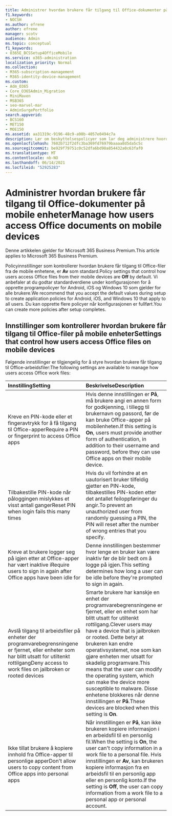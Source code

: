 ```yaml
---
title: Administrer hvordan brukere får tilgang til Office-dokumenter på mobile enheter
f1.keywords:
- NOCSH
ms.author: efrene
author: efrene
manager: scotv
audience: Admin
ms.topic: conceptual
f1_keywords:
- O365E_BCSSetup4OfficeMobile
ms.service: o365-administration
localization_priority: Normal
ms.collection:
- M365-subscription-management
- M365-identity-device-management
ms.custom:
- Adm_O365
- Core_O365Admin_Migration
- MiniMaven
- MSB365
- seo-marvel-mar
- AdminSurgePortfolio
search.appverid:
- BCS160
- MET150
- MOE150
ms.assetid: aa31319c-9196-48c9-a90b-4057e0494c7a
description: Lær om beskyttelsespolicyer som lar deg administrere hvordan brukere får tilgang til Office-apper og arbeidsfiler fra mobile enheter.
ms.openlocfilehash: 7602b712f2dfc3ba369fd76979baaaa8d5da5c5c
ms.sourcegitcommit: be929f79751c0c52dfa6bd98a854432a0c63faf0
ms.translationtype: MT
ms.contentlocale: nb-NO
ms.lasthandoff: 06/14/2021
ms.locfileid: "52925283"
---
```

# <a name="manage-how-users-access-office-documents-on-mobile-devices"></a><span data-ttu-id="3e58b-103">Administrer hvordan brukere får tilgang til Office-dokumenter på mobile enheter</span><span class="sxs-lookup"><span data-stu-id="3e58b-103">Manage how users access Office documents on mobile devices</span></span>

<span data-ttu-id="3e58b-104">Denne artikkelen gjelder for Microsoft 365 Business Premium.</span><span class="sxs-lookup"><span data-stu-id="3e58b-104">This article applies to Microsoft 365 Business Premium.</span></span>

<span data-ttu-id="3e58b-105">Policyinnstillinger som kontrollerer hvordan brukere får tilgang til Office-filer fra de mobile enhetene, er **Av** som standard.</span><span class="sxs-lookup"><span data-stu-id="3e58b-105">Policy settings that control how users access Office files from their mobile devices are **Off** by default.</span></span> <span data-ttu-id="3e58b-106">Vi anbefaler at du godtar standardverdiene under konfigurasjonen for å opprette programpolicyer for Android, iOS og Windows 10 som gjelder for alle brukere.</span><span class="sxs-lookup"><span data-stu-id="3e58b-106">We recommend that you accept the default values during setup to create application policies for Android, iOS, and Windows 10 that apply to all users.</span></span> <span data-ttu-id="3e58b-107">Du kan opprette flere policyer når konfigurasjonen er fullført.</span><span class="sxs-lookup"><span data-stu-id="3e58b-107">You can create more policies after setup completes.</span></span> 
  
## <a name="settings-that-control-how-users-access-office-files-on-mobile-devices"></a><span data-ttu-id="3e58b-108">Innstillinger som kontrollerer hvordan brukere får tilgang til Office-filer på mobile enheter</span><span class="sxs-lookup"><span data-stu-id="3e58b-108">Settings that control how users access Office files on mobile devices</span></span>

<span data-ttu-id="3e58b-109">Følgende innstillinger er tilgjengelig for å styre hvordan brukere får tilgang til Office-arbeidsfiler:</span><span class="sxs-lookup"><span data-stu-id="3e58b-109">The following settings are available to manage how users access Office work files:</span></span>

|<span data-ttu-id="3e58b-110">Innstilling</span><span class="sxs-lookup"><span data-stu-id="3e58b-110">Setting</span></span>  <br/> |<span data-ttu-id="3e58b-111">Beskrivelse</span><span class="sxs-lookup"><span data-stu-id="3e58b-111">Description</span></span>  <br/> |
|:-----|:-----|
|<span data-ttu-id="3e58b-112">Kreve en PIN-kode eller et fingeravtrykk for å få tilgang til Office-apper</span><span class="sxs-lookup"><span data-stu-id="3e58b-112">Require a PIN or fingerprint to access Office apps</span></span>  <br/> |<span data-ttu-id="3e58b-113">Hvis denne innstillingen er **På**, må brukere angi en annen form for godkjenning, i tillegg til brukernavn og passord, før de kan bruke Office-apper på mobilenheten.</span><span class="sxs-lookup"><span data-stu-id="3e58b-113">If this setting is **On**, users must provide another form of authentication, in addition to their username and password, before they can use Office apps on their mobile device.</span></span>  <br/> |
|<span data-ttu-id="3e58b-114">Tilbakestille PIN-kode når påloggingen mislykkes et visst antall ganger</span><span class="sxs-lookup"><span data-stu-id="3e58b-114">Reset PIN when login fails this many times</span></span>  <br/> |<span data-ttu-id="3e58b-115">Hvis du vil forhindre at en uautorisert bruker tilfeldig gjetter en PIN-kode, tilbakestilles PIN-koden etter det antallet feiloppføringer du angir.</span><span class="sxs-lookup"><span data-stu-id="3e58b-115">To prevent an unauthorized user from randomly guessing a PIN, the PIN will reset after the number of wrong entries that you specify.</span></span>  <br/> |
|<span data-ttu-id="3e58b-116">Kreve at brukere logger seg på igjen etter at Office-apper har vært inaktive i</span><span class="sxs-lookup"><span data-stu-id="3e58b-116">Require users to sign in again after Office apps have been idle for</span></span>  <br/> |<span data-ttu-id="3e58b-117">Denne innstillingen bestemmer hvor lenge en bruker kan være inaktiv før de blir bedt om å logge på igjen.</span><span class="sxs-lookup"><span data-stu-id="3e58b-117">This setting determines how long a user can be idle before they're prompted to sign in again.</span></span>  <br/> |
|<span data-ttu-id="3e58b-118">Avslå tilgang til arbeidsfiler på enheter der programvarebegrensningene er fjernet, eller enheter som har blitt utsatt for utiltenkt rottilgang</span><span class="sxs-lookup"><span data-stu-id="3e58b-118">Deny access to work files on jailbroken or rooted devices</span></span>  <br/> |<span data-ttu-id="3e58b-119">Smarte brukere har kanskje en enhet der programvarebegrensningene er fjernet, eller en enhet som har blitt utsatt for utiltenkt rottilgang.</span><span class="sxs-lookup"><span data-stu-id="3e58b-119">Clever users may have a device that is jailbroken or rooted.</span></span> <span data-ttu-id="3e58b-120">Dette betyr at brukeren kan endre operativsystemet, noe som kan gjøre enheten mer utsatt for skadelig programvare.</span><span class="sxs-lookup"><span data-stu-id="3e58b-120">This means that the user can modify the operating system, which can make the device more susceptible to malware.</span></span> <span data-ttu-id="3e58b-121">Disse enhetene blokkeres når denne innstillingen er **På**.</span><span class="sxs-lookup"><span data-stu-id="3e58b-121">These devices are blocked when this setting is **On**.</span></span>  <br/> |
|<span data-ttu-id="3e58b-122">Ikke tillat brukere å kopiere innhold fra Office-apper til personlige apper</span><span class="sxs-lookup"><span data-stu-id="3e58b-122">Don't allow users to copy content from Office apps into personal apps</span></span>  <br/> |<span data-ttu-id="3e58b-123">Når innstillingen er **På**, kan ikke brukeren kopiere informasjon i en arbeidsfil til en personlig fil.</span><span class="sxs-lookup"><span data-stu-id="3e58b-123">When the setting is **On**, the user can't copy information in a work file to a personal file.</span></span> <span data-ttu-id="3e58b-124">Hvis innstillingen er **Av**, kan brukeren kopiere informasjon fra en arbeidsfil til en personlig app eller en personlig konto.</span><span class="sxs-lookup"><span data-stu-id="3e58b-124">If the setting is **Off**, the user can copy information from a work file to a personal app or personal account.</span></span>  <br/> |
   

